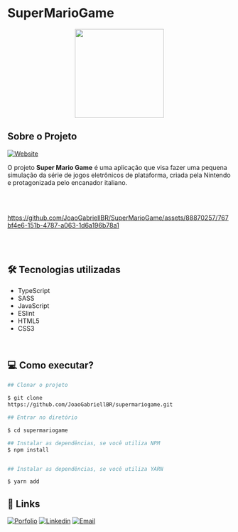 # SuperMarioGame

<div align="center">
    <img width="200px" height="200px" src="https://github.com/JoaoGabriellBR/SuperMarioGame/assets/88870257/c7a4f904-cbaa-4cc2-b148-5b2d56b96815">
</div>

## Sobre o Projeto

[![Website][Website]][Website-url]

O projeto **Super Mario Game** é uma aplicação que visa fazer uma pequena simulação da série de jogos eletrônicos de plataforma, criada pela Nintendo e protagonizada pelo encanador italiano.

<br> <br> 

https://github.com/JoaoGabriellBR/SuperMarioGame/assets/88870257/767bf4e6-151b-4787-a063-1d6a196b78a1

<br> <br>

## 🛠 Tecnologias utilizadas

- TypeScript
- SASS
- JavaScript
- ESlint
- HTML5
- CSS3

<br>

## 💻 Como executar?

```bash
## Clonar o projeto

$ git clone 
https://github.com/JoaoGabriellBR/supermariogame.git

```

```bash
## Entrar no diretório

$ cd supermariogame

```

```bash
## Instalar as dependências, se você utiliza NPM
$ npm install


## Instalar as dependências, se você utiliza YARN

$ yarn add

```

## 🔗 Links

[![Porfolio][Porfolio]][Porfolio-url]
[![Linkedin][Linkedin]][Linkedin-url]
[![Email][Email]][Email-url]


<!-- MARKDOWN LINKS & IMAGES -->
[Website]: https://img.shields.io/badge/site%20oficial-000000?style=for-the-badge
[Website-url]: https://gamesupermario.netlify.app

[Email]: https://img.shields.io/badge/-gmail-white.svg?style=for-the-badge&logo=gmail
[Email-url]: joaoname9@gmail.com

[Porfolio]: https://img.shields.io/badge/my_portfolio-000?style=for-the-badge&logo=ko-fi&logoColor=white
[Porfolio-url]: https://joaogabrielsilva.vercel.app

[Linkedin]: https://img.shields.io/badge/-LinkedIn-black.svg?style=for-the-badge&logo=linkedin&colorB=blue
[Linkedin-url]: https://www.linkedin.com/in/joaogabriel-silva

